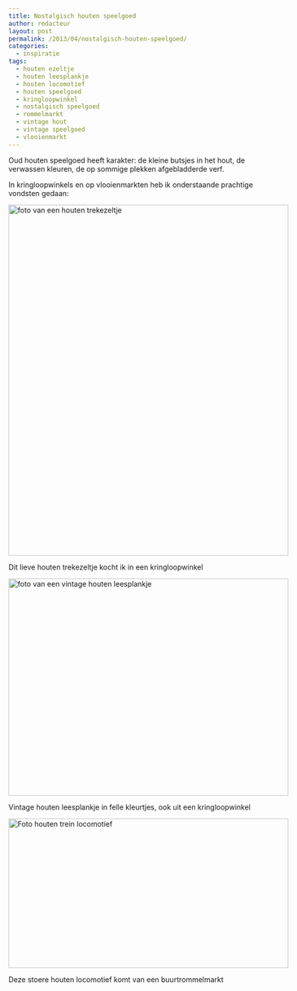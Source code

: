 ```yaml
---
title: Nostalgisch houten speelgoed
author: redacteur
layout: post
permalink: /2013/04/nostalgisch-houten-speelgoed/
categories:
  - inspiratie
tags:
  - houten ezeltje
  - houten leesplankje
  - houten locomotief
  - houten speelgoed
  - kringloopwinkel
  - nostalgisch speelgoed
  - rommelmarkt
  - vintage hout
  - vintage speelgoed
  - vlooienmarkt
---
```

Oud houten speelgoed heeft karakter: de kleine butsjes in het hout, de verwassen kleuren, de op sommige plekken afgebladderde verf.

In kringloopwinkels en op vlooienmarkten heb ik onderstaande prachtige vondsten gedaan:

<div id="attachment_3563" style="width: 560px" class="wp-caption aligncenter">
  <img class="size-full wp-image-3563" title="Dit lieve houten trekezeltje kocht ik in een kringloopwinkel" alt="foto van een houten trekezeltje" src="/wordpress/wp-content/uploads/2013/04/houten_ezeltje.jpg" width="550" height="690" />
  
  <p class="wp-caption-text">
    Dit lieve houten trekezeltje kocht ik in een kringloopwinkel
  </p>
</div>

<div id="attachment_3565" style="width: 560px" class="wp-caption aligncenter">
  <img class="size-full wp-image-3565" title="Vintage houten leesplankje in felle kleurtjes, ook uit een kringloopwinkel" alt="foto van een vintage houten leesplankje" src="/wordpress/wp-content/uploads/2013/04/leesplankje.jpg" width="550" height="427" />
  
  <p class="wp-caption-text">
    Vintage houten leesplankje in felle kleurtjes, ook uit een kringloopwinkel
  </p>
</div>

<div id="attachment_3564" style="width: 560px" class="wp-caption aligncenter">
  <img class="size-full wp-image-3564" title="Deze stoere houten locomotief komt van een buurtrommelmarkt" alt="Foto houten trein locomotief" src="/wordpress/wp-content/uploads/2013/04/houten_trein.jpg" width="550" height="294" />
  
  <p class="wp-caption-text">
    Deze stoere houten locomotief komt van een buurtrommelmarkt
  </p>
</div>
